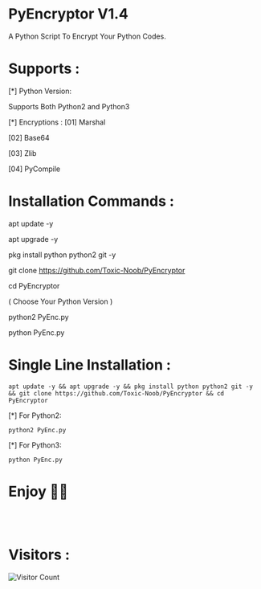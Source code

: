 # PyEncryptor V1.4
A Python Script To Encrypt Your Python Codes.

# Supports :
[*] Python Version:

Supports Both Python2 and Python3

[*] Encryptions :
[01] Marshal

[02] Base64

[03] Zlib

[04] PyCompile

# Installation Commands :
apt update -y

apt upgrade -y

pkg install python python2 git -y

git clone https://github.com/Toxic-Noob/PyEncryptor

cd PyEncryptor

( Choose Your Python Version )

python2 PyEnc.py

python PyEnc.py

# Single Line Installation :
``` shell script
apt update -y && apt upgrade -y && pkg install python python2 git -y && git clone https://github.com/Toxic-Noob/PyEncryptor && cd PyEncryptor
```
[*] For Python2:
``` shell script
python2 PyEnc.py
```
[*] For Python3:
``` shell script
python PyEnc.py
```

# Enjoy 💞💞

<br><br>
# Visitors :


![Visitor Count](https://profile-counter.glitch.me/Toxic-Noob/count.svg)
